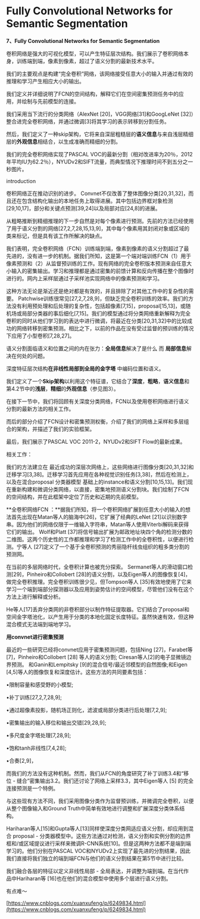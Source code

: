 # Fully Convolutional Networks for Semantic Segmentation

**7、Fully Convolutional Networks for Semantic Segmentation**

卷积网络是强大的可视化模型，可以产生特征层次结构。我们展示了卷积网络本身，训练端到端，像素到像素，超过了语义分割的最新技术水平。

我们的主要观点是构建“完全卷积”网络，该网络接受任意大小的输入并通过有效的推理和学习产生相应大小的输出。

我们定义并详细说明了FCN的空间结构，解释它们在空间密集预测任务中的应用，并绘制与先前模型的连接。

我们采用当下流行的分类网络（AlexNet \[20\]，VGG网络\[31\]和GoogLeNet \[32\]）整合进完全卷积网络，并通过微调\[3\]将其学习的表示转移到分割任务。

然后，我们定义了一种skip架构，它将来自深层粗糙层的**语义信息**与来自浅层精细层的**外观信息**相结合，以生成准确而精细的分割。

我们的完全卷积网络实现了PASCAL VOC的最新分割（相对改进率为20％，2012年平均IU为62.2％），NYUDv2和SIFT流量，而典型情况下推理时间不到五分之一秒图片。

introduction

卷积网络正在推动识别的进步。 Convnet不仅改善了整体图像分类\[20,31,32\]，而且还在包含结构化输出的本地任务上取得进展。其中包括边界框对象检测\[29,10,17\]，部分和关键点预测\[39,24\]以及局部对应\[24,8\]的进展。

从粗略推断到精细推理的下一步自然是对每个像素进行预测。先前的方法已经使用了用于语义分割的网络\[27,2,7,28,15,13,​​9\]，其中每个像素用其封闭对象或区域的类来标记，但是具有该工作所解决的缺点。

我们表明，完全卷积网络（FCN）训练端到端，像素到像素的语义分割超过了最先进的，没有进一步的机制。据我们所知，这是第一个端对端训练FCN（1）用于像素预测和（2）从监督预训练的工作。现有网络的完全卷积版本预测来自任意大小输入的密集输出。学习和推理都是通过密集的前馈计算和反向传播在整个图像时进行的。网内上采样层通过子采样池实现网络中的像素预测和学习。

这种方法无论是渐近还是绝对都是有效的，并且排除了对其他工作中的复杂性的需要。 Patchwise训练很常见\[27,2,7,28,9\]，但缺乏完全卷积训练的效率。我们的方法没有利用预处理和后处理的复杂性，包括超像素\[7,15\]，proposal\[15,13\]，或随机场或局部分类器的事后细化\[7,15\]。我们的模型通过将分类网络重新解释为完全卷积的同时从他们学习到的表达中进行微调，将最近在分类\[20,31,32\]中的比较成功的网络转移到密集预测。相比之下，以前的作品在没有受过监督的预训练的情况下应用了小型卷积\[7,28,27\]。

语义分割面临语义和位置之间的内在张力：**全局信息**解决了是什么 而 **局部信息**解决在何处的问题。

深度特征层次结构**在非线性局部到全局的金字塔** 中编码位置和语义。

我们定义了一个**Skip架构**以利用这个特征谱，它结合了**深度**，**粗略**，**语义信息**和第4.2节中的**浅层**，**精细**的**外观信息**（参见图3）。

在接下一节中，我们将回顾有关深度分类网络，FCN以及使用卷积网络进行语义分割的最新方法的相关工作。

而后的部分介绍了FCN设计和密集预测权衡，介绍了我们的网络上采样和多层组合的架构，并描述了我们的实验框架。

最后，我们展示了PASCAL VOC 2011-2，NYUDv2和SIFT Flow的最新成果。

相关工作：

我们的方法建立在 最近成功的深层次网络上，这些网络进行图像分类\[20,31,32\]和迁移学习\[3,38\]。迁移学习首先应用在各种视觉识别任务\[3,38\]，然后在检测上，以及在混合proposal 分类器模型 基础上的instance和语义分割\[10,15,13\]。我们现在重新构建和微调分类网络，以直接，密集地预测语义分割块。我们绘制了FCN的空间结构，并在此框架中定位了历史和近期的先前模型。

**全卷积网络FCN ：**据我们所知，将一个卷积网络扩展到任意大小的输入的想法首先出现在Matan等人的脑海中\[26\]，它扩展了经典的LeNet \[21\]以识别数字串。因为他们的网络仅限于一维输入字符串，Matan等人使用Viterbi解码来获得它们的输出。 Wolf和Platt \[37\]将信号输出扩展为邮政地址块四个角的检测分数的二维图。这两个历史性的工作都推理和学习了检测工作中的全卷积性，以便进行检测。宁等人 \[27\]定义了一个基于全卷积预测的秀丽隐杆线虫组织的粗多类分割的预测网。

在当前的多层网络时代，全卷积计算也被充分探索。 Sermanet等人的滑动窗口检测\[29\]，Pinheiro和Collobert \[28\]的语义分割，以及Eigen等人的图像恢复\[4\]，做完全卷积推理。完全卷积训练很少见，但Tompson等人 \[35\]有效地使用了它来学习一个端到端部分探测器以及应用到姿势估计的空间模型，尽管他们没有在这个方法上进行解释或分析。

He等人\[17\]丢弃分类网的非卷积部分以制作特征提取器。它们结合了proposal和空间金字塔池化，以产生用于分类的本地化固定长度特征。虽然快速有效，但这种混合模式无法端到端地学习。

**用convnet进行密集预测**

最近的一些研究已经将convnet应用于密集预测问题，包括Ning \[27\]，Farabet等 \[7\]，Pinheiro和Collobert \[28\] 等人的语义分割; Ciresan等人\[2\]的电子显微镜边界预测。 和Ganin和Lempitsky \[9\]的混合信号/最近邻模型的自然图像;和Eigen \[4,5\]等人的图像恢复和深度估计。这些方法的共同要素包括：

•限制容量和感受野的小模型;

•补丁训练\[27,2,7,28,9\];

•通过超像素投影，随机场正则化，滤波或局部分类进行后处理\[7,2,9\];

•密集输出的输入移位和输出交错\[29,28,9\];

•多尺度金字塔处理\[7,28,9\];

•饱和tanh非线性\[7,4,28\];

•合奏\[2,9\]，

而我们的方法没有这种机制。然而，我们从FCN的角度研究了补丁训练3.4和“移位 - 缝合”密集输出3.2。我们还讨论了网络上采样3.3，其中Eigen等人 \[5\] 的完全连接预测是一个特例。

与这些现有方法不同，我们采用图像分类作为监督预训练，并微调完全卷积，以便从整个图像输入和Ground Truth中简单有效地进行调整和扩展深度分类体系结构。

Hariharan等人\[15\]和Gupta等人\[13\]同样使深度分类网适应语义分割，却应用到混合 proposal - 分类器模型中。这些方法通过对检测，语义分割和实例分割的边界框和/或区域提议进行采样来微调R-CNN系统\[10\]。但是这两种方法都不是端到端学习的。他们分别在PASCAL VOC和NYUDv2上实现了最先进的分割结果，因此我们直接将我们独立的端到端FCN与他们的语义分割结果在第5节中进行比较。

我们融合各层的特征以定义非线性局部 - 全局表达，并调整为端到端。在当代作品中Hariharan等 \[16\]也在他们的混合模型中使用多个层进行语义分割。

有点难～

[https://www.cnblogs.com/xuanxufeng/p/6249834.html](https://www.cnblogs.com/xuanxufeng/p/6249834.html)

